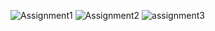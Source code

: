 ![Assignment1](https://github.com/user-attachments/assets/31191bb1-96d0-42f7-a550-50d175869fb5)
![Assignment2](https://github.com/user-attachments/assets/bd0b0c36-80ff-4d09-acde-811418affe01)
![assignment3](https://github.com/user-attachments/assets/d5108e6e-2d80-4851-8480-04c967580e37)
